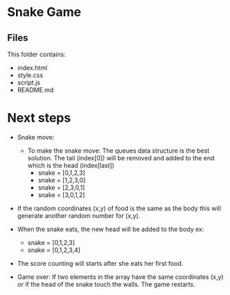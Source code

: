 # Snake Game

## Files

This folder contains:

- index.html
- style.css
- script.js
- README.md

# Next steps
- Snake move:
    - To make the snake move: The queues data structure is the best solution. The tail (index[0]) will be removed and added to the end which is the head (index[last])
        - snake = [0,1,2,3]
        - snake = [1,2,3,0]
        - snake = [2,3,0,1]
        - snake = [3,0,1,2]
    
- If the random coordinates (x,y) of food is the same as the body this will generate another random number for (x,y).

- When the snake eats, the new head will be added to the body ex: 
    - snake = [0,1,2,3]
    - snake = [0,1,2,3,4] 

- The score counting will starts after she eats her first food.

- Game over: If two elements in the array have the same coordinates (x,y) or if the head of the snake touch the walls. The game restarts. 
